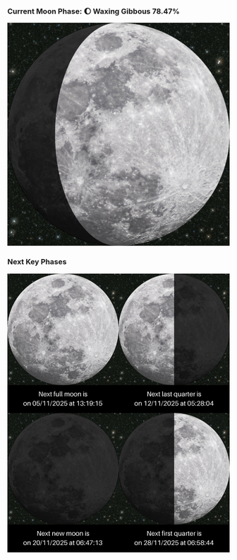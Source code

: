 ### Current Moon Phase: 🌔 Waxing Gibbous 78.47%
![Moon Phase](moonphase.png)
### Next Key Phases
![Gallery](gallery.png)